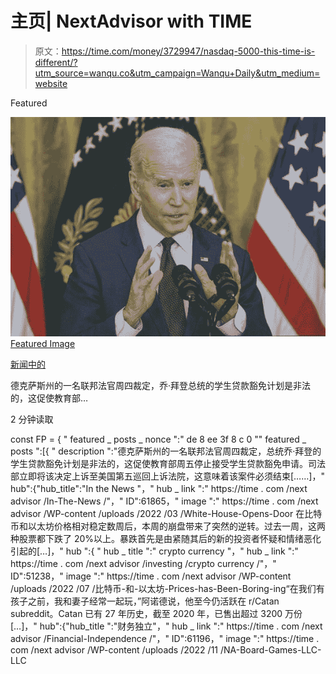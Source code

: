 # 主页| NextAdvisor with TIME

> 原文：<https://time.com/money/3729947/nasdaq-5000-this-time-is-different/?utm_source=wanqu.co&utm_campaign=Wanqu+Daily&utm_medium=website>

Featured

[<picture><source class="no-lazyload" srcset="https://time.com/nextadvisor/wp-content/uploads/2022/03/White-House-Opens-Door-to-More-Student-Loan-Action-589x410.jpg" media="(min-width: 1024px)"> <source class="no-lazyload" srcset="https://time.com/nextadvisor/wp-content/uploads/2022/03/White-House-Opens-Door-to-More-Student-Loan-Action-970x658.jpg" media="(min-width: 640px)"> <source class="no-lazyload" srcset="https://time.com/nextadvisor/wp-content/uploads/2022/03/White-House-Opens-Door-to-More-Student-Loan-Action-589x410.jpg" media="(min-width: 400px)"> <source class="no-lazyload" srcset="https://time.com/nextadvisor/wp-content/uploads/2022/03/White-House-Opens-Door-to-More-Student-Loan-Action-589x410.jpg" media="(min-width: 0px)"> ![A photo to accompany a story about student loan news](img/7f4ad618290411ed6323f05b4e6c52a6.png) </picture> Featured Image](https://time.com/nextadvisor/in-the-news/biden-administration-stops-accepting-student-loan-forgiveness-applications/)

[新闻中的](https://time.com/nextadvisor/in-the-news/)

德克萨斯州的一名联邦法官周四裁定，乔·拜登总统的学生贷款豁免计划是非法的，这促使教育部…

2 分钟读取



const FP = { " featured _ posts _ nonce ":" de 8 ee 3f 8 c 0 "" featured _ posts ":[{ " description ":"德克萨斯州的一名联邦法官周四裁定，总统乔·拜登的学生贷款豁免计划是非法的，这促使教育部周五停止接受学生贷款豁免申请。司法部立即将该决定上诉至美国第五巡回上诉法院，这意味着该案件必须结束[……]，" hub":{"hub_title":"In the News "，" hub _ link ":" https:\/\/time . com \/next advisor \/In-The-News \/"，" ID":61865，" image ":" https:\/\/time . com \/next advisor \/WP-content \/uploads \/2022 \/03 \/White-House-Opens-Door 在比特币和以太坊价格相对稳定数周后，本周的崩盘带来了突然的逆转。过去一周，这两种股票都下跌了 20%以上。暴跌首先是由紧随其后的新的投资者怀疑和情绪恶化引起的[…]，" hub ":{ " hub _ title ":" crypto currency "，" hub _ link ":" https:\/\/time . com \/next advisor \/investing \/crypto currency \/"，" ID":51238，" image ":" https:\/\/time . com \/next advisor \/WP-content \/uploads \/2022 \/07 \/比特币-和-以太坊-Prices-has-Been-Boring-ing“在我们有孩子之前，我和妻子经常一起玩，”阿诺德说，他至今仍活跃在 r\/Catan subreddit。Catan 已有 27 年历史，截至 2020 年，已售出超过 3200 万份[…]，" hub":{"hub_title ":"财务独立"，" hub _ link ":" https:\/\/time . com \/next advisor \/Financial-Independence \/"，" ID":61196，" image ":" https:\/\/time . com \/next advisor \/WP-content \/uploads \/2022 \/11 \/NA-Board-Games-LLC-LLC

